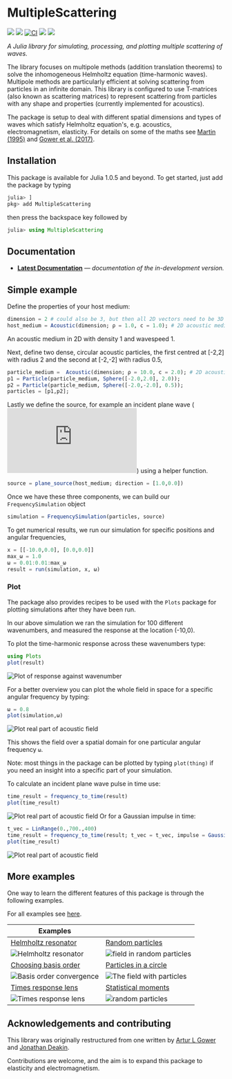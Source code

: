# MultipleScattering

<!-- [![][docs-stable-img]][docs-stable-url]  -->
[![][docs-dev-img]][docs-dev-url] [![][doi-img]][doi-url] [![CI][ci-img]][ci-url] [![][codecov-img]][codecov-url] [![][coveralls-img]][coveralls-url]

*A Julia library for simulating, processing, and plotting multiple scattering of waves.*

The library focuses on multipole methods (addition translation theorems) to solve the inhomogeneous Helmholtz equation
(time-harmonic waves). Multipole methods are particularly efficient at solving scattering from particles in an infinite domain. This library is configured to use T-matrices (also known as scattering matrices) to represent scattering from particles with any shape and properties (currently implemented for acoustics).

The package is setup to deal with different spatial dimensions and types of waves which satisfy Helmholtz equation's, e.g. acoustics, electromagnetism, elasticity. For details on some of the maths see [Martin (1995)](https://pdfs.semanticscholar.org/8bd3/38ec62affc5c89592a9d6d13f1ee6a7d7e53.pdf) and [Gower et al. (2017)](https://arxiv.org/abs/1712.05427).

<!-- If you are here to learn about
[Near Surface Backscattering](example/near_surface_backscattering), then [click here](example/near_surface_backscattering) to see an example. For details on the maths see [Gower et al. (2018)](https://arxiv.org/abs/1801.05490). To see how to take the [moments](example/moments) of the backscattering [click here](example/moments). -->

## Installation
This package is available for Julia 1.0.5 and beyond. To get started, just add the package by typing
```julia
julia> ]
pkg> add MultipleScattering
```
then press the backspace key followed by
```julia
julia> using MultipleScattering
```
## Documentation

- [**Latest Documentation**][docs-dev-url] &mdash; *documentation of the in-development version.*

## Simple example
Define the properties of your host medium:
```julia
dimension = 2 # could also be 3, but then all 2D vectors need to be 3D vectors
host_medium = Acoustic(dimension; ρ = 1.0, c = 1.0); # 2D acoustic medium with density ρ = 1.0 and soundspeed c = 1.0
```
An acoustic medium in 2D with density 1 and wavespeed 1.

Next, define two dense, circular acoustic particles, the first centred at [-2,2] with radius 2 and the second at [-2,-2] with radius 0.5,
```julia
particle_medium =  Acoustic(dimension; ρ = 10.0, c = 2.0); # 2D acoustic particle with density ρ = 10.0 and soundspeed c = 2.0
p1 = Particle(particle_medium, Sphere([-2.0,2.0], 2.0));
p2 = Particle(particle_medium, Sphere([-2.0,-2.0], 0.5));
particles = [p1,p2];
```

Lastly we define the source, for example an incident plane wave (![incident plane wave](https://latex.codecogs.com/gif.latex?%5Cdpi%7B120%7D%20e%5E%7Bi%20%28k%20x%20-%20%5Comega%20t%29%7D)) using a helper function.
```julia
source = plane_source(host_medium; direction = [1.0,0.0])
```

Once we have these three components, we can build our `FrequencySimulation` object
```julia
simulation = FrequencySimulation(particles, source)
```

To get numerical results, we run our simulation for specific positions and angular frequencies,
```julia
x = [[-10.0,0.0], [0.0,0.0]]
max_ω = 1.0
ω = 0.01:0.01:max_ω
result = run(simulation, x, ω)
```

### Plot
The package also provides recipes to be used with the `Plots` package for plotting simulations after they have been run.

In our above simulation we ran the simulation for 100 different wavenumbers, and measured the response at the location (-10,0).

To plot the time-harmonic response across these wavenumbers type:
```julia
using Plots
plot(result)
```
![Plot of response against wavenumber](docs/src/example/intro/plot_result.png)

For a better overview you can plot the whole field in space for a specific angular frequency by typing:
```julia
ω = 0.8
plot(simulation,ω)
```
![Plot real part of acoustic field](docs/src/example/intro/plot_field.png)

This shows the field over a spatial domain for one particular angular frequency `ω`.

Note: most things in the package can be plotted by typing `plot(thing)` if you need an insight into a specific part of your simulation.

To calculate an incident plane wave pulse in time use:
```julia
time_result = frequency_to_time(result)
plot(time_result)
```
![Plot real part of acoustic field](docs/src/example/intro/plot_time_result.png)
Or for a Gaussian impulse in time:
```julia
t_vec = LinRange(0.,700.,400)
time_result = frequency_to_time(result; t_vec = t_vec, impulse = GaussianImpulse(max_ω))
plot(time_result)
```
![Plot real part of acoustic field](docs/src/example/intro/plot_gauss_result.png)

## More examples
One way to learn the different features of this package is through the following examples.

For all examples see [here](docs/src/example/README.md).

| Examples     |  |
| ----------- | ----------- |
| [Helmholtz resonator](docs/src/example/helmholtz-resonator/resonator.md)   |   [Random particles](docs/src/example/random_particles/README.md)  |
| ![Helmholtz resonator](docs/src/example/helmholtz-resonator/plot_2.png)    |  ![field in random particles](docs/src/example/random_particles/plot_field.png)   |
| [Choosing basis order](docs/src/example/hankel_convergence/README.md)   | [Particles in a circle](docs/src/example/particles_in_circle/README.md)  |
| ![Basis order convergence](docs/src/example/hankel_convergence/plot_hankel_convergence.png)   | ![The field with particles](docs/src/example/particles_in_circle/plot_field.png)  |
| [Times response lens](https://juliawavescattering.github.io/MultipleScattering.jl/dev/manual/time_response/#lens_example)   | [Statistical moments](docs/src/example/moments/README.md)   |
| ![Times response lens](docs/src/assets/lens-particles.png)   | ![random particles](docs/src/example/moments/plot_moments.png)  |




## Acknowledgements and contributing
This library was originally restructured from one written by
[Artur L Gower](https://arturgower.github.io/) and
[Jonathan Deakin](http://jonathan.thedeakin.net).

Contributions are welcome, and the aim is to expand this package to elasticity and electromagnetism.

[docs-dev-img]: https://img.shields.io/badge/docs-dev-blue.svg
[docs-dev-url]: https://JuliaWaveScattering.github.io/MultipleScattering.jl/dev

[docs-stable-img]: https://img.shields.io/badge/docs-stable-blue.svg
[docs-stable-url]: https://JuliaWaveScattering.github.io/MultipleScattering.jl/stable

[doi-img]: https://zenodo.org/badge/96763392.svg
[doi-url]: https://zenodo.org/badge/latestdoi/96763392

[ci-img]: https://github.com/JuliaWaveScattering/MultipleScattering.jl/actions/workflows/ci.yml/badge.svg
[ci-url]: https://github.com/JuliaWaveScattering/MultipleScattering.jl/actions/workflows/ci.yml

[codecov-img]: http://codecov.io/github/JuliaWaveScattering/MultipleScattering.jl/coverage.svg?branch=master
[codecov-url]: http://codecov.io/github/JuliaWaveScattering/MultipleScattering.jl?branch=master

[coveralls-img]: https://coveralls.io/repos/github/JuliaWaveScattering/MultipleScattering.jl/badge.svg?branch=master
[coveralls-url]: https://coveralls.io/github/JuliaWaveScattering/MultipleScattering.jl?branch=master

[issues-url]: https://github.com/JuliaWaveScattering/MultipleScattering.jl/issues
